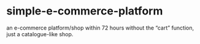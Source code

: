 # simple-e-commerce-platform
an e-commerce platform/shop within 72 hours without the “cart” function, just a catalogue-like shop. 

